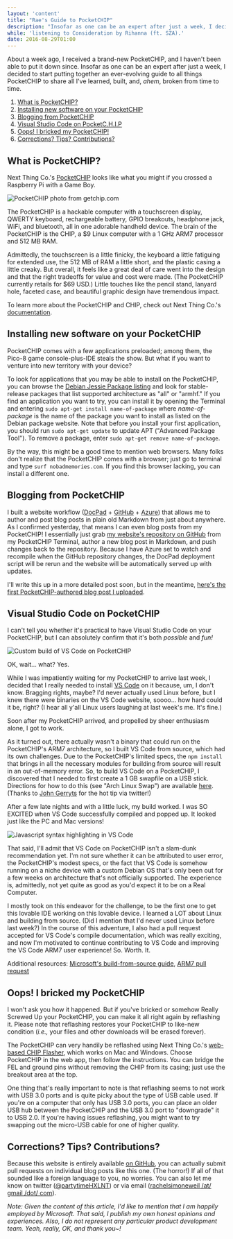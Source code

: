 ```yaml
---
layout: 'content'
title: "Rae's Guide to PocketCHIP"
description: "Insofar as one can be an expert after just a week, I decided to start putting together a guide to all things PocketCHIP to share all I've learned, built, and, ahem, broken from time to time."
while: 'listening to Consideration by Rihanna (ft. SZA).'
date: 2016-08-29T01:00
---
```


About a week ago, I received a brand-new PocketCHIP, and I haven't been able to put it down since. Insofar as one can be an expert after just a week, I decided to start putting together an ever-evolving guide to all things PocketCHIP to share all I've learned, built, and, *ahem*, broken from time to time.

1. [What is PocketCHIP?](#what-is-pocketchip)
3. [Installing new software on your PocketCHIP](#installing-new-software-on-your-pocketchip)
4. [Blogging from PocketCHIP](#blogging-from-pocketchip)
5. [Visual Studio Code on PocketC.H.I.P](#visual-studio-code-on-pocketchip)
6. [Oops! I bricked my PocketCHIP!](#oops-i-bricked-my-pocketchip)
7. [Corrections? Tips? Contributions?](#corrections-tips-contributions) 

## What is PocketCHIP?

Next Thing Co.'s [PocketCHIP](https://getchip.com/pages/pocketchip]) looks like what you might if you crossed a Raspberry Pi with a Game Boy. 

![PocketCHIP photo from getchip.com](/img/pocket.jpg)

The PocketCHIP is a hackable computer with a touchscreen display, QWERTY keyboard, rechargeable battery, GPIO breakouts, headphone jack, WiFi, and bluetooth, all in one adorable handheld device. The brain of the PocketCHIP is the CHIP, a $9 Linux computer with a 1 GHz ARM7 processor and 512 MB RAM. 

Admittedly, the touchscreen is a little finicky, the keyboard a little fatiguing for extended use, the 512 MB of RAM a little short, and the plastic casing a little creaky. But overall, it feels like a great deal of care went into the design and that the right tradeoffs for value and cost were made. (The PocketCHIP currently retails for $69 USD.) Little touches like the pencil stand, lanyard hole, faceted case, and beautiful graphic design have tremendous impact.

To learn more about the PocketCHIP and CHIP, check out Next Thing Co.'s [documentation](http://docs.getchip.com/).

## Installing new software on your PocketCHIP

PocketCHIP comes with a few applications preloaded; among them, the Pico-8 game console-plus-IDE steals the show. But what if you want to venture into new territory with your device?

To look for applications that you may be able to install on the PocketCHIP, you can browse the [Debian Jessie Package listing](https://packages.debian.org/jessie/) and look for stable-release packages that list supported architecture as "all" or "armhf." If you find an application you want to try, you can install it by opening the Terminal and entering `sudo apt-get install name-of-package` where *name-of-package* is the name of the package you want to install as listed on the Debian package website. Note that before you install your first application, you should run `sudo apt-get update` to update APT ("Advanced Package Tool"). To remove a package, enter `sudo apt-get remove name-of-package`.

By the way, this might be a good time to mention web browsers. Many folks don't realize that the PocketCHIP comes with a browser; just go to terminal and type `surf nobadmemories.com`. If you find this browser lacking, you can install a different one.

## Blogging from PocketCHIP

I built a website workflow ([DocPad](http://www.docpad.org) + [GitHub](http://www.github.com) + [Azure](http://azure.microsoft.com)) that allows me to author and post blog posts in plain old Markdown from just about anywhere. As I confirmed yesterday, that means I can even blog posts from my PocketCHIP! I essentially just grab [my website's repository on GitHub](https://github.com/hxlnt/nobadmemories.com) from my PocketCHIP Terminal, author a new blog post in Markdown, and push changes back to the repository. Because I have Azure set to watch and recompile when the GitHub repository changes, the DocPad deployment script will be rerun and the website will be automatically served up with updates. 

I'll write this up in a more detailed post soon, but in the meantime, [here's the first PocketCHIP-authored blog post I uploaded](http://nobadmemories.com/blog/2016/08/whaaa-blogging-from-my-pocketchip).

## Visual Studio Code on PocketCHIP

I can't tell you whether it's practical to have Visual Studio Code on your PocketCHIP, but I can absolutely confirm that it's both *possible* and *fun!*

![Custom build of VS Code on PocketCHIP](/img/vscode2.jpg)

OK, wait... what? Yes.

While I was impatiently waiting for my PocketCHIP to arrive last week, I decided that I really needed to install [VS Code]((http://code.visualstudio.com)) on it because, um, I don't know. Bragging rights, maybe? I'd never actually used Linux before, but I knew there were binaries on the VS Code website, soooo... how hard could it be, right? (I hear all y'all Linux users laughing at last week's me. It's fine.)

Soon after my PocketCHIP arrived, and propelled by sheer enthusiasm alone, I got to work. 

As it turned out, there actually wasn't a binary that could run on the PocketCHIP's ARM7 architecture, so I built VS Code from source, which had its own challenges. Due to the PocketCHIP's limited specs, the `npm install` that brings in all the necessary modules for building from source will result in an out-of-memory error. So, to build VS Code on a PocketCHIP, I discovered that I needed to first create a 1 GB swapfile on a USB stick. Directions for how to do this (see "Arch Linux Swap") are available [here](http://raspberrypimaker.com/adding-swap-to-the-raspberrypi/). (Thanks to [John Gerryts](https://twitter.com/phonikg) for the hot tip via twitter!) 

After a few late nights and with a little luck, my build worked. I was SO EXCITED when VS Code successfully compiled and popped up. It looked just like the PC and Mac versions! 

![Javascript syntax highlighting in VS Code](/img/pocketjavascript.jpg)

That said, I'll admit that VS Code on PocketCHIP isn't a slam-dunk recommendation yet. I'm not sure whether it can be attributed to user error, the PocketCHIP's modest specs, or the fact that VS Code is somehow running on a niche device with a custom Debian OS that's only been out for a few weeks on architecture that's not officially supported. The experience is, admittedly, not yet quite as good as you'd expect it to be on a Real Computer.

I mostly took on this endeavor for the challenge, to be the first one to get this lovable IDE working on this lovable device. I learned a LOT about Linux and building from source. (Did I mention that I'd never used Linux before last week?) In the course of this adventure, I also had a pull request accepted for VS Code's compile documentation, which was really exciting, and now I'm motivated to continue contributing to VS Code and improving the VS Code ARM7 user experience! So. Worth. It.

Additional resources: [Microsoft's build-from-source guide](https://github.com/Microsoft/vscode/wiki/How-to-Contribute#build-and-run-from-source), [ARM7 pull request](https://github.com/Microsoft/vscode/pull/10923)

## Oops! I bricked my PocketCHIP

I won't ask you how it happened. But if you've bricked or somehow Really Screwed Up your PocketCHIP, you can make it all right again by reflashing it. Please note that reflashing restores your PocketCHIP to like-new condition (*i.e.,* your files and other downloads will be erased forever).

The PocketCHIP can very handily be reflashed using Next Thing Co.'s [web-based CHIP Flasher](http://flash.getchip.com/), which works on Mac and Windows. Choose PocketCHIP in the web app, then follow the instructions. You can bridge the FEL and ground pins without removing the CHIP from its casing; just use the breakout area at the top.

One thing that's really important to note is that reflashing seems to not work with USB 3.0 ports and is quite picky about the type of USB cable used. If you're on a computer that only has USB 3.0 ports, you can place an older USB hub between the PocketCHIP and the USB 3.0 port to "downgrade" it to USB 2.0. If you're having issues reflashing, you might want to try swapping out the micro-USB cable for one of higher quality.

## Corrections? Tips? Contributions?

Because this website is entirely available [on GitHub](https://github.com/hxlnt/nobadmemories.com/tree/master/src/render/posts), you can actually submit pull requests on individual blog posts like this one. (The horror!) If all of that sounded like a foreign language to you, no worries. You can also let me know on twitter ([@partytimeHXLNT](http://www.twitter.com/partytimehxlnt)) or via email ([rachelsimoneweil /at/ gmail /dot/ com](mailto:rachelsimoneweil@gmail.com)).

*Note: Given the content of this article, I'd like to mention that I am happily employed by Microsoft. That said, I publish my own honest opinions and experiences. Also, I do not represent any particular product development team. Yeah, really, OK, and thank you~!*
